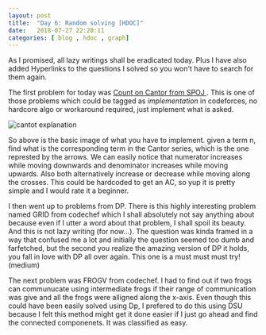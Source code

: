 ```yaml
---
layout: post
title:  "Day 6: Random solving [HDOC]"
date:   2018-07-27 22:20:11
categories: [ blog , hdoc , graph]
---
```


<style>
    table,tr,td,th{
        border:1px solid black;
        margin: auto;
        padding:3px;
        text-align:center;
    }
</style>

As I promised, all lazy writings shall be eradicated today. Plus I have also added Hyperlinks to the questions I solved so you won't have to search for them again.

The first problem for today was <a href="https://www.spoj.com/problems/CANTON/" target="_blank"> Count on Cantor from SPOJ </a>. This is one of those problems which could be tagged as <i>implementation</i> in codeforces, no hardcore algo or workaround required, just implement what is asked. 

<img src="https://upload.wikimedia.org/wikipedia/commons/thumb/8/85/Diagonal_argument.svg/429px-Diagonal_argument.svg.png" alt="cantot explanation">

So above is the basic image of what you have to implement. given a term n, find what is the corresponding term in the Cantor series, which is the one represted by the arrows. We can easily notice that numerator increases while moving downwards and denominator increases while moving upwards. Also both alternatively increase or decrease while moving along the crosses. This could be hardcoded to get an AC, so yup it is pretty simple and I would rate it a beginner.

I then went up to problems from DP. There is this highly interesting problem named GRID from codechef which I shall absolutely not say anything about because even if I utter a word about that problem, I shall spoil its beauty. And this is not lazy writing (for now...). The question was kinda framed in a way that confused me a lot and initially the question seemed too dumb and farfetched, but the second you realize the amazing version of DP it holds, you fall in love with DP all over again. This one is a must must must try! (medium)

The next problem was FROGV from codechef. I had to find out if two frogs can communucate using intermediate frogs if their range of communication was give and all the frogs were alligned along the x-axis. Even though this could have been easily solved using Dp, I prefered to do this using DSU because I felt this method might get it done easier if I just go ahead and find the connected componenets. It was classified as easy.
